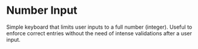 # Number Input
Simple keyboard that limits user inputs to a full number (integer). Useful to enforce correct entries without the need of intense validations after a user input. 
